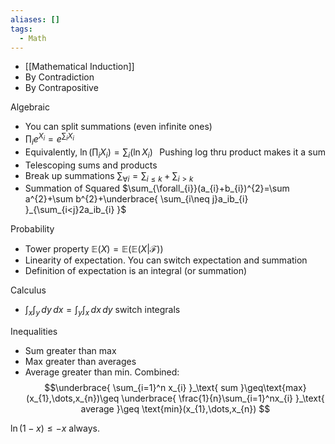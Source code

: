 ```yaml
---
aliases: []
tags:
  - Math
---
```

- [[Mathematical Induction]] 
- By Contradiction
- By Contrapositive


Algebraic
- You can split summations (even infinite ones)
- $\prod_{i} e^{ X_{i} }=e^{ \sum_{i} X_{i} }$
- Equivalently, $\ln\left( \prod_{i}X_{i} \right)=\sum_{i}(\ln X_{i})$ <span style="float:right;">Pushing log thru product makes it a sum</span>
- Telescoping sums and products
- Break up summations $\sum_{\forall i}=\sum_{i\leq k}+\sum_{i>k}$
- Summation of Squared $\sum_{\forall_{i}}(a_{i}+b_{i})^{2}=\sum a^{2}+\sum b^{2}+\underbrace{ \sum_{i\neq j}a_ib_{i} }_{\sum_{i<j}2a_ib_{i}  }$

Probability
- Tower property $\mathbb{E}(X)=\mathbb{E}(\mathbb{E}(X|\mathcal{F}))$
- Linearity of expectation. You can switch expectation and summation
- Definition of expectation is an integral (or summation)

Calculus
- $\int_{x}\int_{y}  \, dy  \, dx=\int_{y}\int_{x}  \, dx  \, dy$ switch integrals

Inequalities
- Sum greater than max
- Max greater than averages 
- Average greater than min.
Combined:
$$\underbrace{ \sum_{i=1}^n x_{i} }_\text{ sum }\geq\text{max}(x_{1},\dots,x_{n})\geq \underbrace{ \frac{1}{n}\sum_{i=1}^nx_{i} }_\text{ average }\geq \text{min}(x_{1},\dots,x_{n})
$$

$\ln(1-x)\leq-x$ always.
